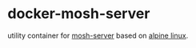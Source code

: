 docker-mosh-server
===
utility container for [mosh-server](https://mosh.org/) based on [alpine linux](https://alpinelinux.org/).
